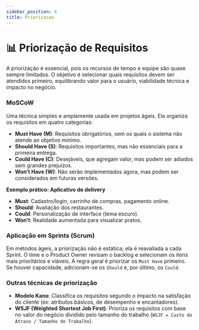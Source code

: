 ```yaml
---
sidebar_position: 4
title: Priorizacao
---
```


# 📊 Priorização de Requisitos

A priorização é essencial, pois os recursos de tempo e equipe são quase sempre limitados. O objetivo é selecionar quais requisitos devem ser atendidos primeiro, equilibrando valor para o usuário, viabilidade técnica e impacto no negócio.

### MoSCoW

Uma técnica simples e amplamente usada em projetos ágeis. Ela organiza os requisitos em quatro categorias:

* **Must Have (M)**: Requisitos obrigatórios, sem os quais o sistema não atende ao objetivo mínimo.
* **Should Have (S)**: Requisitos importantes, mas não essenciais para a primeira entrega.
* **Could Have (C)**: Desejáveis, que agregam valor, mas podem ser adiados sem grandes prejuízos.
* **Won’t Have (W)**: Não serão implementados agora, mas podem ser considerados em futuras versões.

**Exemplo prático: Aplicativo de delivery**
* **Must**: Cadastro/login, carrinho de compras, pagamento online.
* **Should**: Avaliação dos restaurantes.
* **Could**: Personalização de interface (tema escuro).
* **Won’t**: Realidade aumentada para visualizar pratos.

### Aplicação em Sprints (Scrum)

Em métodos ágeis, a priorização não é estática; ela é reavaliada a cada Sprint. O time e o Product Owner revisam o backlog e selecionam os itens mais prioritários e viáveis. A regra geral é priorizar os `Must Have` primeiro. Se houver capacidade, adicionam-se os `Should` e, por último, os `Could`.

### Outras técnicas de priorização

* **Modelo Kano**: Classifica os requisitos segundo o impacto na satisfação do cliente (ex: atributos básicos, de desempenho e encantadores).
* **WSJF (Weighted Shortest Job First)**: Prioriza os requisitos com base no valor do negócio dividido pelo tamanho do trabalho (`WSJF = Custo do Atraso / Tamanho do Trabalho`).